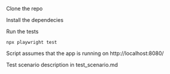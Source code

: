 Clone the repo

Install the dependecies

Run the tests

```
npx playwright test
```

Script assumes that the app is running on http://localhost:8080/

Test scenario description in test_scenario.md